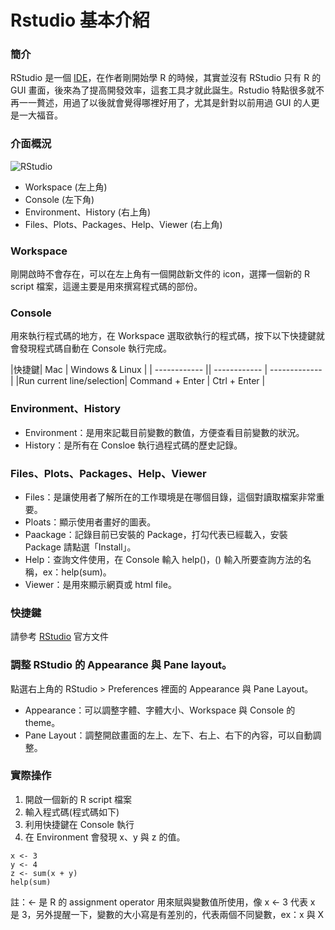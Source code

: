 # Rstudio 基本介紹

### 簡介
RStudio 是一個 [IDE](http://zh.wikipedia.org/wiki/集成开发环境)，在作者剛開始學 R 的時候，其實並沒有 RStudio 只有 R 的 GUI 畫面，後來為了提高開發效率，這套工具才就此誕生。Rstudio 特點很多就不再一一贅述，用過了以後就會覺得哪裡好用了，尤其是針對以前用過 GUI 的人更是一大福音。

### 介面概況

![RStudio](https://dl.dropboxusercontent.com/u/42522448/R/basic/download-9.png)

+ Workspace (左上角)
+ Console (左下角)
+ Environment、History (右上角)
+ Files、Plots、Packages、Help、Viewer (右上角)

### Workspace
剛開啟時不會存在，可以在左上角有一個開啟新文件的 icon，選擇一個新的 R script 檔案，這邊主要是用來撰寫程式碼的部份。

### Console
用來執行程式碼的地方，在 Workspace 選取欲執行的程式碼，按下以下快捷鍵就會發現程式碼自動在 Console 執行完成。

|快捷鍵| Mac | Windows & Linux |
| ------------ || ------------ | ------------- |
|Run current line/selection| Command + Enter | Ctrl + Enter  |

### Environment、History
+ Environment：是用來記載目前變數的數值，方便查看目前變數的狀況。
+ History：是所有在 Consloe 執行過程式碼的歷史記錄。

### Files、Plots、Packages、Help、Viewer
+ Files：是讓使用者了解所在的工作環境是在哪個目錄，這個對讀取檔案非常重要。
+ Ploats：顯示使用者畫好的圖表。
+ Paackage：記錄目前已安裝的 Package，打勾代表已經載入，安裝 Package 請點選「Install」。
+ Help：查詢文件使用，在 Console 輸入 help()，() 輸入所要查詢方法的名稱，ex：help(sum)。
+ Viewer：是用來顯示網頁或 html file。

###  快捷鍵
請參考 [RStudio](https://support.rstudio.com/hc/en-us/articles/200711853-Keyboard-Shortcuts) 官方文件

### 調整 RStudio 的 Appearance 與 Pane layout。
點選右上角的 RStudio > Preferences 裡面的 Appearance 與 Pane Layout。
+ Appearance：可以調整字體、字體大小、Workspace 與 Console 的 theme。
+ Pane Layout：調整開啟畫面的左上、左下、右上、右下的內容，可以自動調整。

### 實際操作

1. 開啟一個新的 R script 檔案
2. 輸入程式碼(程式碼如下)
3. 利用快捷鍵在 Console 執行
4. 在 Environment 會發現 x、y 與 z 的值。

```
x <- 3
y <- 4
z <- sum(x + y)
help(sum)
```
註：<- 是 R 的 assignment operator 用來賦與變數值所使用，像 x <- 3 代表 x 是 3，另外提醒一下，變數的大小寫是有差別的，代表兩個不同變數，ex：x 與 X